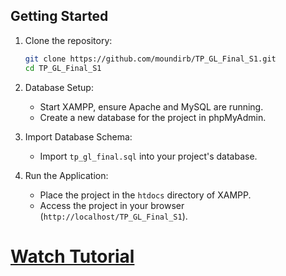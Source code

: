 ## Getting Started

1. Clone the repository:
    ```bash
    git clone https://github.com/moundirb/TP_GL_Final_S1.git
    cd TP_GL_Final_S1
    ```

2. Database Setup:
    - Start XAMPP, ensure Apache and MySQL are running.
    - Create a new database for the project in phpMyAdmin.

3. Import Database Schema:
    - Import `tp_gl_final.sql` into your project's database.

4. Run the Application:
    - Place the project in the `htdocs` directory of XAMPP.
    - Access the project in your browser (`http://localhost/TP_GL_Final_S1`).
# [Watch Tutorial](https://www.youtube.com/watch?v=kQZzP4BYRH4)
